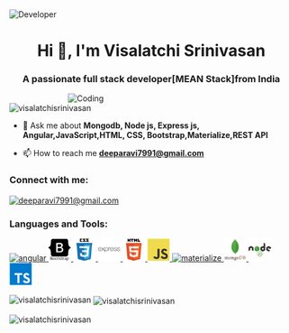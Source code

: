 <img align="center" width="1100" alt="Developer" src="https://media.licdn.com/dms/image/D5616AQGYbK-tjxI87A/profile-displaybackgroundimage-shrink_350_1400/0/1688128303632?e=1707955200&v=beta&t=X9_5ahqSu2-erHL5VZ6HMiEcGjGPbfTPeIOrVu3TQu8">

<h1 align="center">Hi 👋, I'm Visalatchi Srinivasan</h1>
<h3 align="center">A passionate full stack developer[MEAN Stack]from India</h3>
<img align="right" alt="Coding" width="400" src="https://cdn.dribbble.com/users/4055494/screenshots/15215756/media/d2b66c4ca0192aa26d103448b3d1518b.gif">

<p align="left"> <img src="https://komarev.com/ghpvc/?username=visalatchisrinivasan&label=Profile%20views&color=0e75b6&style=flat" alt="visalatchisrinivasan" /> </p>

- 💬 Ask me about **Mongodb, Node js, Express js, Angular,JavaScript,HTML, CSS, Bootstrap,Materialize,REST API**

- 📫 How to reach me **deeparavi7991@gmail.com**

<h3 align="left">Connect with me:</h3>
<p align="left">
<a href="https://linkedin.com/in/deeparavi7991@gmail.com" target="blank"><img align="center" src="https://raw.githubusercontent.com/rahuldkjain/github-profile-readme-generator/master/src/images/icons/Social/linked-in-alt.svg" alt="deeparavi7991@gmail.com" height="30" width="40" /></a>
</p>

<h3 align="left">Languages and Tools:</h3>
<p align="left"> <a href="https://angular.io" target="_blank" rel="noreferrer"> <img src="https://angular.io/assets/images/logos/angular/angular.svg" alt="angular" width="40" height="40"/> </a> <a href="https://getbootstrap.com" target="_blank" rel="noreferrer"> <img src="https://raw.githubusercontent.com/devicons/devicon/master/icons/bootstrap/bootstrap-plain-wordmark.svg" alt="bootstrap" width="40" height="40"/> </a> <a href="https://www.w3schools.com/css/" target="_blank" rel="noreferrer"> <img src="https://raw.githubusercontent.com/devicons/devicon/master/icons/css3/css3-original-wordmark.svg" alt="css3" width="40" height="40"/> </a> <a href="https://expressjs.com" target="_blank" rel="noreferrer"> <img src="https://raw.githubusercontent.com/devicons/devicon/master/icons/express/express-original-wordmark.svg" alt="express" width="40" height="40"/> </a> <a href="https://www.w3.org/html/" target="_blank" rel="noreferrer"> <img src="https://raw.githubusercontent.com/devicons/devicon/master/icons/html5/html5-original-wordmark.svg" alt="html5" width="40" height="40"/> </a> <a href="https://developer.mozilla.org/en-US/docs/Web/JavaScript" target="_blank" rel="noreferrer"> <img src="https://raw.githubusercontent.com/devicons/devicon/master/icons/javascript/javascript-original.svg" alt="javascript" width="40" height="40"/> </a> <a href="https://materializecss.com/" target="_blank" rel="noreferrer"> <img src="https://raw.githubusercontent.com/prplx/svg-logos/5585531d45d294869c4eaab4d7cf2e9c167710a9/svg/materialize.svg" alt="materialize" width="40" height="40"/> </a> <a href="https://www.mongodb.com/" target="_blank" rel="noreferrer"> <img src="https://raw.githubusercontent.com/devicons/devicon/master/icons/mongodb/mongodb-original-wordmark.svg" alt="mongodb" width="40" height="40"/> </a> <a href="https://nodejs.org" target="_blank" rel="noreferrer"> <img src="https://raw.githubusercontent.com/devicons/devicon/master/icons/nodejs/nodejs-original-wordmark.svg" alt="nodejs" width="40" height="40"/> </a> <a href="https://www.typescriptlang.org/" target="_blank" rel="noreferrer"> <img src="https://raw.githubusercontent.com/devicons/devicon/master/icons/typescript/typescript-original.svg" alt="typescript" width="40" height="40"/> </a> </p>

<p><img align="left" src="https://github-readme-stats.vercel.app/api/top-langs?username=visalatchisrinivasan&show_icons=true&locale=en&layout=compact" alt="visalatchisrinivasan" /></p>

<p>&nbsp;<img align="center" src="https://github-readme-stats.vercel.app/api?username=visalatchisrinivasan&show_icons=true&locale=en" alt="visalatchisrinivasan" /></p>

<p><img align="center" src="https://github-readme-streak-stats.herokuapp.com/?user=visalatchisrinivasan&" alt="visalatchisrinivasan" /></p>
